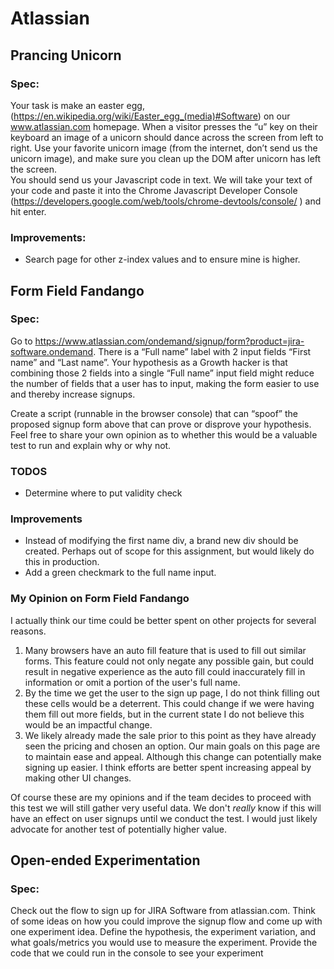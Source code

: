 # Atlassian

## Prancing Unicorn

### Spec:
Your task is make an easter egg, (https://en.wikipedia.org/wiki/Easter_egg_(media)#Software) on our www.atlassian.com homepage.  When a visitor presses the “u” key on their keyboard an image of a unicorn should dance across the screen from left to right.  Use your favorite unicorn image (from the internet, don’t send us the unicorn image), and make sure you clean up the DOM after unicorn has left the screen.  
You should send us your Javascript code in text.  We will take your text of your code and paste it into the Chrome Javascript Developer Console (https://developers.google.com/web/tools/chrome-devtools/console/ ) and hit enter.  

### Improvements:
  * Search page for other z-index values and to ensure mine is higher.

## Form Field Fandango

### Spec:
Go to https://www.atlassian.com/ondemand/signup/form?product=jira-software.ondemand. There is a “Full name” label with 2 input fields “First name” and “Last name”. Your hypothesis as a Growth hacker is that combining those 2 fields into a single “Full name” input field might reduce the number of fields that a user has to input, making the form easier to use and thereby increase signups.

Create a script (runnable in the browser console) that can “spoof” the proposed signup form above that can prove or disprove your hypothesis. Feel free to share your own opinion as to whether this would be a valuable test to run and explain why or why not.

### TODOS
  * Determine where to put validity check

### Improvements
  * Instead of modifying the first name div, a brand new div should be created. Perhaps out of scope for this assignment, but would likely do this in production.
  * Add a green checkmark to the full name input.

### My Opinion on Form Field Fandango
  I actually think our time could be better spent on other projects for several reasons.
  1. Many browsers have an auto fill feature that is used to fill out similar forms. This feature could not only negate any possible gain, but could result in negative experience as the auto fill could inaccurately fill in information or omit a portion of the user's full name.
  2. By the time we get the user to the sign up page, I do not think filling out these cells would be a deterrent. This could change if we were having them fill out more fields, but in the current state I do not believe this would be an impactful change.
  3. We likely already made the sale prior to this point as they have already seen the pricing and chosen an option. Our main goals on this page are to maintain ease and appeal. Although this change can potentially make signing up easier. I think efforts are better spent increasing appeal by making other UI changes.

Of course these are my opinions and if the team decides to proceed with this test we will still gather very useful data. We don't *really* know if this will have an effect on user signups until we conduct the test. I  would just likely advocate for another test of potentially higher value.

## Open-ended Experimentation

### Spec:
Check out the flow to sign up for JIRA Software from atlassian.com. Think of some ideas on how you could improve the signup flow and come up with one experiment idea. Define the hypothesis, the experiment variation, and what goals/metrics you would use to measure the experiment. Provide the code that we could run in the console to see your experiment
